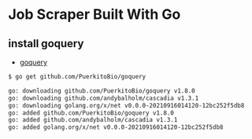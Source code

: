 # Job Scraper Built With Go

## install goquery
- [goquery](https://github.com/PuerkitoBio/goquery)
```bash
$ go get github.com/PuerkitoBio/goquery
```
```bash
go: downloading github.com/PuerkitoBio/goquery v1.8.0
go: downloading github.com/andybalholm/cascadia v1.3.1
go: downloading golang.org/x/net v0.0.0-20210916014120-12bc252f5db8
go: added github.com/PuerkitoBio/goquery v1.8.0
go: added github.com/andybalholm/cascadia v1.3.1
go: added golang.org/x/net v0.0.0-20210916014120-12bc252f5db8
```


